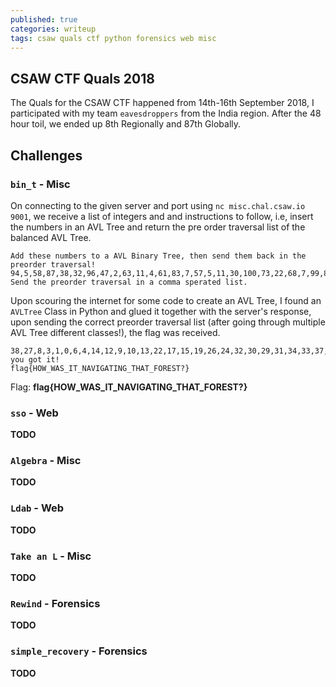 ```yaml
---
published: true
categories: writeup
tags: csaw quals ctf python forensics web misc
---
```

## CSAW CTF Quals 2018

The Quals for the CSAW CTF happened from 14th-16th September 2018, I participated with my team `eavesdroppers` from the India region. After the 48 hour toil, we ended up 8th Regionally and 87th Globally. 

## Challenges

### `bin_t` - Misc

On connecting to the given server and port using `nc misc.chal.csaw.io 9001`, we receive a list of integers and and instructions to follow, i.e, insert the numbers in an AVL Tree and return the pre order traversal list of the balanced AVL Tree. 

```
Add these numbers to a AVL Binary Tree, then send them back in the preorder traversal!
94,5,58,87,38,32,96,47,2,63,11,4,61,83,7,57,5,11,30,100,73,22,68,7,99,8,24,53,3,58,11,86,97,95,42,19,88,23,31,64,19,15,88,58,87,51,75,22,29,5,74,11,14,51,45,35,14,23,50,59,58,75,36,13,1,73,2,38,56,33,26,6,92,92,50,30,83,28,20,86,80,82,56,32,2,91,13,98,65,59,68,23,81,37,25,3,38,69,13,99
Send the preorder traversal in a comma sperated list.
```

Upon scouring the internet for some code to create an AVL Tree, I found an `AVLTree` Class in Python and glued it together with the server's response, upon sending the correct preorder traversal list (after going through multiple AVL Tree different classes!), the flag was received.

```
38,27,8,3,1,0,6,4,14,12,9,10,13,22,17,15,19,26,24,32,30,29,31,34,33,37,35,73,57,49,45,41,40,43,48,47,55,52,66,62,61,64,63,65,70,69,71,90,85,79,78,82,83,87,86,89,97,92,99,98,100
you got it!
flag{HOW_WAS_IT_NAVIGATING_THAT_FOREST?}
```
Flag: **flag{HOW_WAS_IT_NAVIGATING_THAT_FOREST?}**

### `sso` - Web
  **TODO**
  
### `Algebra` - Misc
  **TODO**
  
### `Ldab` - Web
  **TODO**
  
### `Take an L` - Misc
  **TODO**
  
### `Rewind` - Forensics
  **TODO**

### `simple_recovery` - Forensics
  **TODO**
